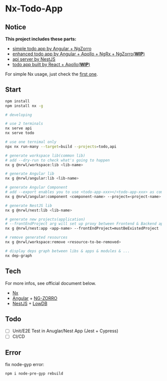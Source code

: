 # Nx-Todo-App

## Notice

**This project includes these parts:**

- [simple todo app by Angular + NgZorro](apps/todo/)
- [enhanced todo app by Angular + Apollo + NgRx + NgZorro(**WIP**)](apps/enhanced-todo/)
- [api server by NestJS](apps/api/)
- [todo app built by React + Apollo(**WIP**)](apps/react-todo)

For simple Nx usage, just check the [first one](apps/todo/).
## Start

```bash
npm install
npm install nx -g

# developing

# use 2 terminals
nx serve api
nx serve todo

# use one ternimal only
npx nx run-many --target=build --projects=todo,api

# generate workspace lib(common lib)
# add --dry-run to check what's going to happen
nx g @nrwl/workspace:lib <lib-name>

# generate Angular lib
nx g @nrwl/angular:lib <lib-name>

# generate Angular Component
# add --export enables you to use <todo-app-xxx></<todo-app-xxx> as command executed once
nx g @nrwl/angular:component <component-name> --project=<project-name> --export

# generate NestJS lib
nx g @nrwl/nest:lib <lib-name>

# generate new projects(application)
# --frontEndProject arg will set up proxy between Frontend & Backend applications
nx g @nrwl/nest:app <app-name> --frontEndProject=mustBeExistedProject

# remove generated resources
nx g @nrwl/workspace:remove <resource-to-be-removed>

# display deps graph between libs & apps & modules & ...
nx dep-graph
```

## Tech

For more infos, see official document below.

- [Nx](https://nx.dev/)
- [Angular](https://angular.cn/) + [NG-ZORRO](https://ng.ant.design/docs/introduce/zh)
- [NestJS](https://nestjs.com/) + [LowDB](https://github.com/typicode/lowdb)

## Todo

- [ ] Unit/E2E Test in Anuglar/Nest App (Jest + Cypress)
- [ ] CI/CD

## Error

fix node-gyp error:

```bash
npm i node-pre-gyp rebuild
```
